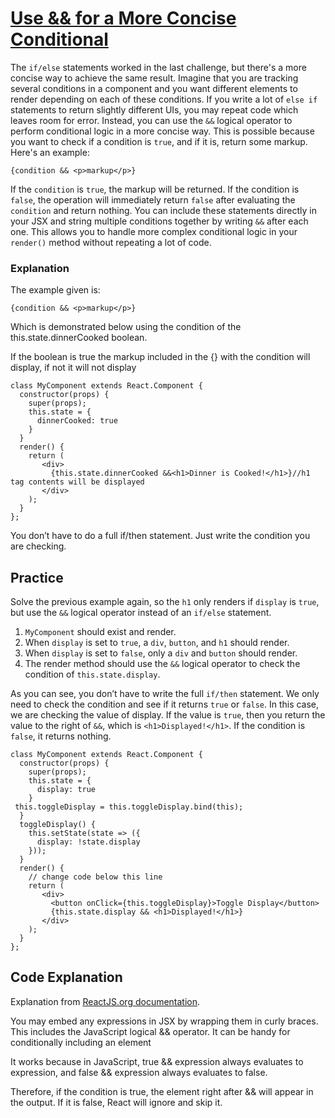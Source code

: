 # [Use && for a More Concise Conditional](https://www.freecodecamp.org/learn/front-end-development-libraries/react/use--for-a-more-concise-conditional)

The `if/else` statements worked in the last challenge, but there's a more concise way to achieve the same result. Imagine that you are tracking several conditions in a component and you want different elements to render depending on each of these conditions. If you write a lot of `else if` statements to return slightly different UIs, you may repeat code which leaves room for error. Instead, you can use the `&&` logical operator to perform conditional logic in a more concise way. This is possible because you want to check if a condition is `true`, and if it is, return some markup. Here's an example:

```
{condition && <p>markup</p>}
```

If the `condition` is `true`, the markup will be returned. If the condition is `false`, the operation will immediately return `false` after evaluating the `condition` and return nothing. You can include these statements directly in your JSX and string multiple conditions together by writing `&&` after each one. This allows you to handle more complex conditional logic in your `render()` method without repeating a lot of code.

### Explanation
The example given is:
```
{condition && <p>markup</p>} 
```

Which is demonstrated below using the condition of the this.state.dinnerCooked boolean.

If the boolean is true the markup included in the {} with the condition will display, if not it will not display

```
class MyComponent extends React.Component {
  constructor(props) {
    super(props);
    this.state = {
      dinnerCooked: true
    }   
  }
  render() {  
    return (
       <div>       
         {this.state.dinnerCooked &&<h1>Dinner is Cooked!</h1>}//h1 tag contents will be displayed
       </div>
    );
  }
};
```

You don’t have to do a full if/then statement. Just write the condition you are checking.

## Practice
Solve the previous example again, so the `h1` only renders if `display` is `true`, but use the `&&` logical operator instead of an `if/else` statement.

1. `MyComponent` should exist and render.
2. When `display` is set to `true`, a `div`, `button`, and `h1` should render.
3. When `display` is set to `false`, only a `div` and `button` should render.
4. The render method should use the `&&` logical operator to check the condition of `this.state.display`.

As you can see, you don’t have to write the full `if/then` statement. We only need to check the condition and see if it returns `true` or `false`. In this case, we are checking the value of display. If the value is `true`, then you return the value to the right of `&&`, which is `<h1>Displayed!</h1>`. If the condition is `false`, it returns nothing.

```
class MyComponent extends React.Component {
  constructor(props) {
    super(props);
    this.state = {
      display: true
    }
 this.toggleDisplay = this.toggleDisplay.bind(this);
  }
  toggleDisplay() {
    this.setState(state => ({
      display: !state.display
    }));
  }
  render() {
    // change code below this line
    return (
       <div>
         <button onClick={this.toggleDisplay}>Toggle Display</button>
         {this.state.display && <h1>Displayed!</h1>}
       </div>
    );
  }
};
```

## Code Explanation
Explanation from [ReactJS.org documentation](https://legacy.reactjs.org/docs/conditional-rendering.html).

You may embed any expressions in JSX by wrapping them in curly braces. This includes the JavaScript logical && operator. It can be handy for conditionally including an element

It works because in JavaScript, true && expression always evaluates to expression, and false && expression always evaluates to false.

Therefore, if the condition is true, the element right after && will appear in the output. If it is false, React will ignore and skip it.